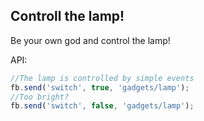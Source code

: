 ## Controll the lamp!

Be your own god and control the lamp!

API:
```javascript
//The lamp is controlled by simple events
fb.send('switch', true, 'gadgets/lamp');
//Too bright?
fb.send('switch', false, 'gadgets/lamp');  
```
